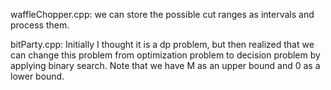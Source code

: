 waffleChopper.cpp: we can store the possible cut ranges as intervals and process them.

bitParty.cpp: Initially I thought it is a dp problem, but then realized that we can change this problem from optimization problem to decision problem by applying binary search. Note that we have M as an upper bound and 0 as a lower bound. 

